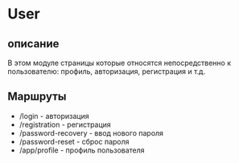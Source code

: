 # User

## описание

В этом модуле страницы которые относятся непосредственно к пользователю: 
профиль, авторизация, регистрация и т.д.

## Маршруты

* /login - авторизация
* /registration - регистрация
* /password-recovery - ввод нового пароля
* /password-reset - сброс пароля
* /app/profile - профиль пользователя

